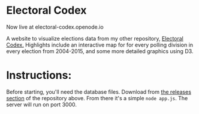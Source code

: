 # Electoral Codex

Now live at electoral-codex.openode.io

A website to visualize elections data from my other repository, [Electoral Codex.](https://github.com/ktrieu/electoral-codex)
Highlights include an interactive map for for every polling division in every election from 2004-2015, and some more detailed graphics using D3.

# Instructions:
Before starting, you'll need the database files. Download from [the releases section](https://github.com/ktrieu/electoral-codex/releases) of the repository above.
From there it's a simple `node app.js`. The server will run on port 3000.

